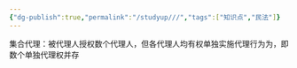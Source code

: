 ```yaml
---
{"dg-publish":true,"permalink":"/studyup///","tags":["知识点","民法"]}
---
```


集合代理：被代理人授权数个代理人，但各代理人均有权单独实施代理行为为，即数个单独代理权并存